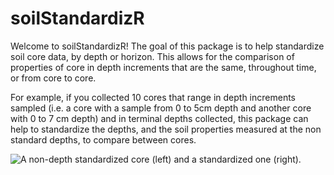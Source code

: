 # soilStandardizR

Welcome to soilStandardizR! The goal of this package is to help standardize soil core data, by depth or horizon. This allows for the comparison of properties of core in depth increments that are the same, throughout time, or from core to core. 

For example, if you collected 10 cores that range in depth increments sampled (i.e. a core with a sample from 0 to 5cm depth and another core with 0 to 7 cm depth) and in terminal depths collected, this package can help to standardize the depths, and the soil properties measured at the non standard depths, to compare between cores. 


![A non-depth standardized core (left) and a standardized one (right).](/Users/emmalathrop/Documents/GitHub/soilStandardizR/man/soilStandardizRFigure.png)
